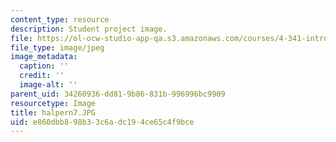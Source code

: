 ```yaml
---
content_type: resource
description: Student project image.
file: https://ol-ocw-studio-app-qa.s3.amazonaws.com/courses/4-341-introduction-to-photography-fall-2002/e860dbb898b33c6adc194ce65c4f9bce_halpern7.JPG
file_type: image/jpeg
image_metadata:
  caption: ''
  credit: ''
  image-alt: ''
parent_uid: 34260936-dd81-9b86-831b-996996bc9909
resourcetype: Image
title: halpern7.JPG
uid: e860dbb8-98b3-3c6a-dc19-4ce65c4f9bce
---
```

